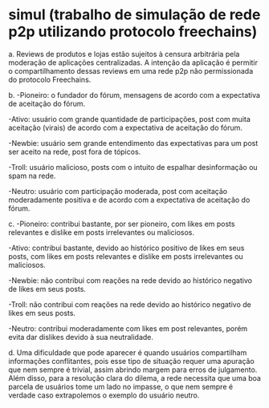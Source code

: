 # simul (trabalho de simulação de rede p2p utilizando protocolo freechains)

a. Reviews de produtos e lojas estão sujeitos à censura arbitrária pela moderação de aplicações centralizadas. A intenção da aplicação é permitir o compartilhamento dessas reviews em uma rede p2p não permissionada do protocolo Freechains.

b. -Pioneiro: o fundador do fórum, mensagens de acordo com a expectativa de aceitação do fórum.

-Ativo: usuário com grande quantidade de participações, post com muita aceitação (virais) de acordo com a expectativa de aceitação do fórum.

-Newbie: usuário sem grande entendimento das expectativas para um post ser aceito na rede, post fora de tópicos.

-Troll: usuário malicioso, posts com o intuito de espalhar desinformação ou spam na rede.

-Neutro: usuário com participação moderada, post com aceitação moderadamente positiva e de acordo com a expectativa de aceitação do fórum.

c. -Pioneiro: contribui bastante, por ser pioneiro, com likes em posts relevantes e dislike em posts irrelevantes ou maliciosos.

-Ativo: contribui bastante, devido ao histórico positivo de likes em seus posts, com likes em posts relevantes e dislike em posts irrelevantes ou maliciosos.

-Newbie: não contribui com reações na rede devido ao histórico negativo de likes em seus posts.

-Troll: não contribui com reações na rede devido ao histórico negativo de likes em seus posts.

-Neutro: contribui moderadamente com likes em post relevantes, porém evita dar dislikes devido à sua neutralidade.

d. Uma dificuldade que pode aparecer é quando usuários compartilham informações conflitantes, pois esse tipo de situação requer uma apuração que nem sempre é trivial, assim abrindo margem para erros de julgamento. Além disso, para a resolução clara do dilema, a rede necessita que uma boa parcela de usuários tome um lado no impasse, o que nem sempre é verdade caso extrapolemos o exemplo do usuário neutro.
